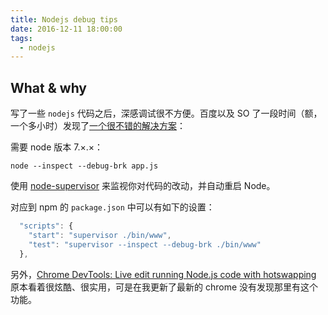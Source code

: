 ```yaml
---
title: Nodejs debug tips
date: 2016-12-11 18:00:00
tags:
  - nodejs
---
```


## What & why

写了一些 `nodejs` 代码之后，深感调试很不方便。百度以及 SO 了一段时间（额，一个多小时）发现了[一个很不错的解决方案](http://stackoverflow.com/a/39901169/7067150)：

<!-- more -->

需要 node 版本 7.×.×：

`node --inspect --debug-brk app.js`

使用 [node-supervisor](https://github.com/petruisfan/node-supervisor) 来监视你对代码的改动，并自动重启 Node。

对应到 npm 的 `package.json` 中可以有如下的设置：

``` javascript
  "scripts": {
    "start": "supervisor ./bin/www",
    "test": "supervisor --inspect --debug-brk ./bin/www"
  },
```

另外，[Chrome DevTools: Live edit running Node.js code with hotswapping](https://umaar.com/dev-tips/119-node-js-hot-code-swap/) 原本看着很炫酷、很实用，可是在我更新了最新的 chrome 没有发现那里有这个功能。
